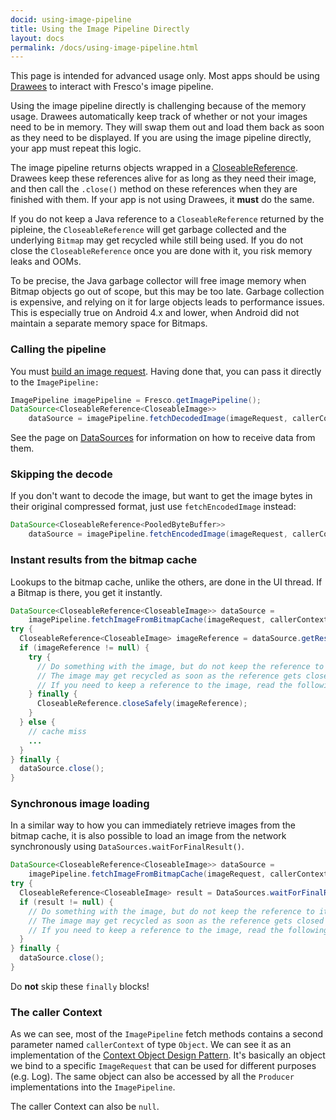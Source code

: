 ```yaml
---
docid: using-image-pipeline
title: Using the Image Pipeline Directly
layout: docs
permalink: /docs/using-image-pipeline.html
---
```


This page is intended for advanced usage only. Most apps should be using [Drawees](using-simpledraweeview.html) to interact with Fresco's image pipeline.

Using the image pipeline directly is challenging because of the memory usage. Drawees automatically keep track of whether or not your images need to be in memory. They will swap them out and load them back as soon as they need to be displayed. If you are using the image pipeline directly, your app must repeat this logic.

The image pipeline returns objects wrapped in a [CloseableReference](closeable-references.html). Drawees keep these references alive for as long as they need their image, and then call the `.close()` method on these references when they are finished with them. If your app is not using Drawees, it **must** do the same.

If you do not keep a Java reference to a `CloseableReference` returned by the pipleine, the `CloseableReference` will get garbage collected and the underlying `Bitmap` may get recycled while still being used. If you do not close the `CloseableReference` once you are done with it, you risk memory leaks and OOMs.

To be precise, the Java garbage collector will free image memory when Bitmap objects go out of scope, but this may be too late. Garbage collection is expensive, and relying on it for large objects leads to performance issues. This is especially true on Android 4.x and lower, when Android did not maintain a separate memory space for Bitmaps.

### Calling the pipeline

You must [build an image request](image-requests.html). Having done that, you can pass it directly to the `ImagePipeline:`

```java
ImagePipeline imagePipeline = Fresco.getImagePipeline();
DataSource<CloseableReference<CloseableImage>>
    dataSource = imagePipeline.fetchDecodedImage(imageRequest, callerContext);
```

See the page on [DataSources](datasources-datasubscribers.html) for information on how to receive data from them.

### Skipping the decode

If you don't want to decode the image, but want to get the image bytes in their original compressed format, just use `fetchEncodedImage` instead:

```java
DataSource<CloseableReference<PooledByteBuffer>>
    dataSource = imagePipeline.fetchEncodedImage(imageRequest, callerContext);
```

### Instant results from the bitmap cache

Lookups to the bitmap cache, unlike the others, are done in the UI thread. If a Bitmap is there, you get it instantly.

```java
DataSource<CloseableReference<CloseableImage>> dataSource =
    imagePipeline.fetchImageFromBitmapCache(imageRequest, callerContext);
try {
  CloseableReference<CloseableImage> imageReference = dataSource.getResult();
  if (imageReference != null) {
    try {
      // Do something with the image, but do not keep the reference to it!
      // The image may get recycled as soon as the reference gets closed below.
      // If you need to keep a reference to the image, read the following sections.
    } finally {
      CloseableReference.closeSafely(imageReference);
    }
  } else {
    // cache miss
    ...
  }
} finally {
  dataSource.close();
}
```

### Synchronous image loading

In a similar way to how you can immediately retrieve images from the bitmap cache, it is also possible to load an image from the network synchronously using `DataSources.waitForFinalResult()`.

```java
DataSource<CloseableReference<CloseableImage>> dataSource =
    imagePipeline.fetchImageFromBitmapCache(imageRequest, callerContext);
try {
  CloseableReference<CloseableImage> result = DataSources.waitForFinalResult(dataSource);
  if (result != null) {
    // Do something with the image, but do not keep the reference to it!
    // The image may get recycled as soon as the reference gets closed below.
    // If you need to keep a reference to the image, read the following sections.
  }
} finally {
  dataSource.close();
}
```

Do **not** skip these `finally` blocks!

### The caller Context

As we can see, most of the `ImagePipeline` fetch methods contains a second parameter named `callerContext` of type `Object`. We can see it as an implementation of the [Context Object Design Pattern](https://www.dre.vanderbilt.edu/~schmidt/PDF/Context-Object-Pattern.pdf). It's basically an object we bind to a specific `ImageRequest` that can be used for different purposes (e.g. Log). The same object can also be accessed by all the `Producer` implementations into the `ImagePipeline`.

The caller Context can also be `null`.
